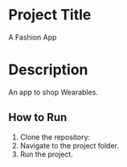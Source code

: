 # Project Title

A Fashion App

# Description

An app to shop Wearables.

## How to Run

1. Clone the repository:
2. Navigate to the project folder.
3. Run the project.
